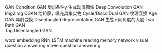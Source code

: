 GAN
Condition GAN   增加条件y   生成动漫图像
Deep Convolution GAN    
Img2Img CGAN    给轮廓，填充具象实物
Cycle/Disco/Dual GAN    纹理互换
Age GAN     年龄变换
Disentangled Representation GAN    生成不同角度的人脸
Two Path GAN    
Tag Disentangled GAN

word embedding
RNN LSTM
machine reading
memory network
visual question answering
movie question answering
